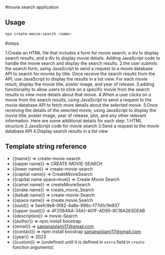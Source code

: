 #movie search application

## Usage

```bash
npx create-movie-search <name>
```
#steps

1.Create an HTML file that includes a form for movie search, a div to display search results, and a div to display movie details.
Adding JavaScript code to handle the movie search and display the search results.
2.the user submits the search form, using JavaScript to send a request to a movie database API to search for movies by title.
Once receive the search results from the API, use JavaScript to display the results in a list view. For each movie result, display the movie title, poster image, and year of release.
3.adding functionality to allow users to click on a specific movie from the search results to view more details about that movie.
4.When a user clicks on a movie from the search results, using JavaScript to send a request to the movie database API to fetch more details about the selected movie.
5.Once receiving the details of the selected movie, using JavaScript to display the movie title, poster image, year of release, plot, and any other relevant information.
Here are some additional details for each step:
1.HTML structure
2.JavaScript code for movie search
3.Send a request to the movie database API
4.Display search results in a list view



## Template string reference

- {{name}} => create-movie-search
- {{upper name}} => CREATE-MOVIE-SEARCH
- {{lower name}} => create-movie-search
- {{capital name}} => CreateMovieSearch
- {{capital name space=true}} => Create Movie Search
- {{camel name}} => createMovieSearch
- {{snake name}} => create_movie_Search
- {{kebab name}} => create-movie-Search
- {{space name}} => create movie Search
- {{uuid}} => 5eefc9e8-0f82-4a8e-996c-f77d1c1fe937
- {{upper (uuid)}} => 4F2084AA-34A1-401F-AD95-9C18A263DEAB
- {{description}} =>  movie-Search
- {{author}} => npm install boostrap
- {{email}} => sanjanaislami17@gmail.com
- {{contact}} => npm install boostrap <sanjanaislami17@gmail.com>
- {{year}} => 2023
- {{custom}} =>  (undefined until it is defined in `extra` field in `create` function arguments)


